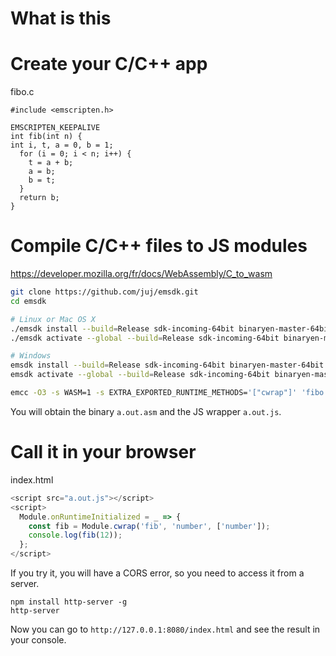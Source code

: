 # What is this


# Create your C/C++ app

fibo.c
```
#include <emscripten.h>

EMSCRIPTEN_KEEPALIVE
int fib(int n) {
int i, t, a = 0, b = 1;
  for (i = 0; i < n; i++) {
    t = a + b;
    a = b;
    b = t;
  }
  return b;
}
```


# Compile C/C++ files to JS modules

https://developer.mozilla.org/fr/docs/WebAssembly/C_to_wasm
```bash
git clone https://github.com/juj/emsdk.git
cd emsdk

# Linux or Mac OS X
./emsdk install --build=Release sdk-incoming-64bit binaryen-master-64bit
./emsdk activate --global --build=Release sdk-incoming-64bit binaryen-master-64bit

# Windows
emsdk install --build=Release sdk-incoming-64bit binaryen-master-64bit
emsdk activate --global --build=Release sdk-incoming-64bit binaryen-master-64bit

emcc -O3 -s WASM=1 -s EXTRA_EXPORTED_RUNTIME_METHODS='["cwrap"]' 'fibo.c'
```

You will obtain the binary `a.out.asm` and the JS wrapper `a.out.js`.

# Call it in your browser

index.html
```javascript
<script src="a.out.js"></script>
<script>
  Module.onRuntimeInitialized = _ => {
    const fib = Module.cwrap('fib', 'number', ['number']);
    console.log(fib(12));
  };
</script>
```

If you try it, you will have a CORS error, so you need to access it from a server.
```
npm install http-server -g
http-server
```

Now you can go to `http://127.0.0.1:8080/index.html` and see the result in your console.
